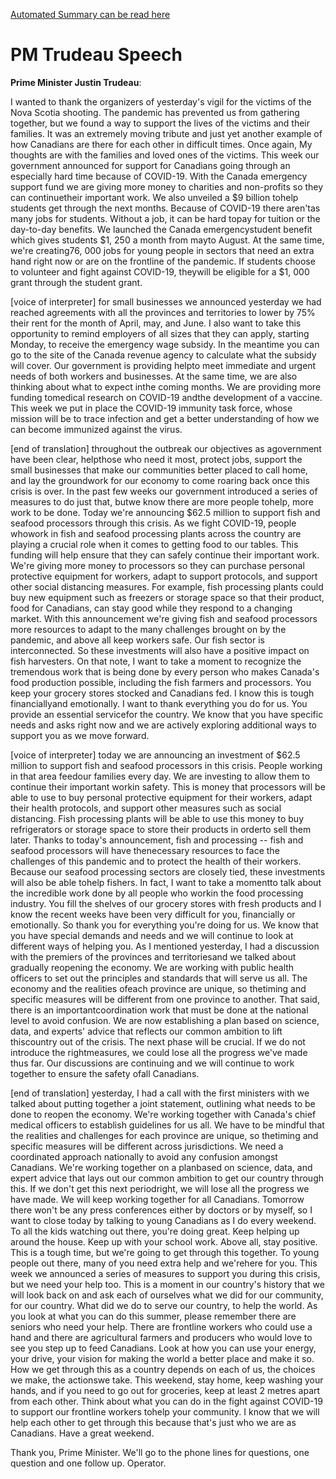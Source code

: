 [Automated Summary can be read here](./trudeau_summary.md)

# PM Trudeau Speech



**Prime Minister Justin Trudeau**:

I wanted to thank the organizers of yesterday's vigil for the victims of the Nova Scotia shooting.
The pandemic has prevented us from gathering together, but we found a way to support the lives of the victims and their families.
It was an extremely moving tribute and just yet another example of how Canadians are there for each other in difficult times.
Once again, My thoughts are with the families and loved ones of the victims.
This week our government announced for support for Canadians going through an especially hard time because of COVID-19. With the Canada emergency support fund we are giving more money to charities and non-profits so they can continuetheir important work.
We also unveiled a $9 billion tohelp students get through the next months.
Because of COVID-19 there aren'tas many jobs for students.
Without a job, it can be hard topay for tuition or the day-to-day benefits.
We launched the Canada emergencystudent benefit which gives students $1, 250 a month from mayto August.
At the same time, we're creating76, 000 jobs for young people in sectors that need an extra hand right now or are on the frontline of the pandemic.
If students choose to volunteer and fight against COVID-19, theywill be eligible for a $1, 000 grant through the student grant.
 

[voice of interpreter] for small businesses we announced yesterday we had reached agreements with all the provinces and territories to lower by 75% their rent for the month of April, may, and June.
I also want to take this opportunity to remind employers of all sizes that they can apply, starting Monday, to receive the emergency wage subsidy.
In the meantime you can go to the site of the Canada revenue agency to calculate what the subsidy will cover.
Our government is providing helpto meet immediate and urgent needs of both workers and businesses.
At the same time, we are also thinking about what to expect inthe coming months.
We are providing more funding tomedical research on COVID-19 andthe development of a vaccine.
This week we put in place the COVID-19 immunity task force, whose mission will be to trace infection and get a better understanding of how we can become immunized against the virus.


[end of translation] throughout the outbreak our objectives as agovernment have been clear, helpthose who need it most, protect jobs, support the small businesses that make our communities better placed to call home, and lay the groundwork for our economy to come roaring back once this crisis is over.
In the past few weeks our government introduced a series of measures to do just that, butwe know there are more people tohelp, more work to be done.
Today we're announcing $62.5 million to support fish and seafood processors through this crisis.
As we fight COVID-19, people whowork in fish and seafood processing plants across the country are playing a crucial role when it comes to getting food to our tables.
This funding will help ensure that they can safely continue their important work.
We're giving more money to processors so they can purchase personal protective equipment for workers, adapt to support protocols, and support other social distancing measures.
For example, fish processing plants could buy new equipment such as freezers or storage space so that their product, food for Canadians, can stay good while they respond to a changing market.
With this announcement we're giving fish and seafood processors more resources to adapt to the many challenges brought on by the pandemic, and above all keep workers safe.
Our fish sector is interconnected.
So these investments will also have a positive impact on fish harvesters.
On that note, I want to take a moment to recognize the tremendous work that is being done by every person who makes Canada's food production possible, including the fish farmers and processors.
You keep your grocery stores stocked and Canadians fed.
I know this is tough financiallyand emotionally.
I want to thank everything you do for us. You provide an essential servicefor the country.
We know that you have specific needs and asks right now and we are actively exploring additional ways to support you as we move forward.
 

[voice of interpreter] today we are announcing an investment of $62.5 million to support fish and seafood processors in this crisis.
People working in that area feedour families every day.
We are investing to allow them to continue their important workin safety.
This is money that processors will be able to use to buy personal protective equipment for their workers, adapt their health protocols, and support other measures such as social distancing.
Fish processing plants will be able to use this money to buy refrigerators or storage space to store their products in orderto sell them later.
Thanks to today's announcement, fish and processing -- fish and seafood processors will have thenecessary resources to face the challenges of this pandemic and to protect the health of their workers.
Because our seafood processing sectors are closely tied, these investments will also be able tohelp fishers.
In fact, I want to take a momentto talk about the incredible work done by all people who workin the food processing industry.
You fill the shelves of our grocery stores with fresh products and I know the recent weeks have been very difficult for you, financially or emotionally.
So thank you for everything you're doing for us. We know that you have special demands and needs and we will continue to look at different ways of helping you.
As I mentioned yesterday, I had a discussion with the premiers of the provinces and territoriesand we talked about gradually reopening the economy.
We are working with public health officers to set out the principles and standards that will serve us all.
The economy and the realities ofeach province are unique, so thetiming and specific measures will be different from one province to another.
That said, there is an importantcoordination work that must be done at the national level to avoid confusion.
We are now establishing a plan based on science, data, and experts' advice that reflects our common ambition to lift thiscountry out of the crisis.
The next phase will be crucial.
If we do not introduce the rightmeasures, we could lose all the progress we've made thus far.
Our discussions are continuing and we will continue to work together to ensure the safety ofall Canadians.


[end of translation] yesterday, I had a call with the first ministers with we talked about putting together a joint statement, outlining what needs to be done to reopen the economy.
We're working together with Canada's chief medical officers to establish guidelines for us all.
We have to be mindful that the realities and challenges for each province are unique, so thetiming and specific measures will be different across jurisdictions.
We need a coordinated approach nationally to avoid any confusion amongst Canadians.
We're working together on a planbased on science, data, and expert advice that lays out our common ambition to get our country through this.
If we don't get this next periodright, we will lose all the progress we have made.
We will keep working together for all Canadians.
Tomorrow there won't be any press conferences either by doctors or by myself, so I want to close today by talking to young Canadians as I do every weekend.
To all the kids watching out there, you're doing great.
Keep helping up around the house.
Keep up with your school work.
Above all, stay positive.
This is a tough time, but we're going to get through this together.
To young people out there, many of you need extra help and we'rehere for you.
This week we announced a series of measures to support you during this crisis, but we need your help too.
This is a moment in our country's history that we will look back on and ask each of ourselves what we did for our community, for our country.
What did we do to serve our country, to help the world.
As you look at what you can do this summer, please remember there are seniors who need your help.
There are frontline workers who could use a hand and there are agricultural farmers and producers who would love to see you step up to feed Canadians.
Look at how you can use your energy, your drive, your vision for making the world a better place and make it so. How we get through this as a country depends on each of us, the choices we make, the actionswe take.
This weekend, stay home, keep washing your hands, and if you need to go out for groceries, keep at least 2 metres apart from each other.
Think about what you can do in the fight against COVID-19 to support our frontline workers tohelp your community.
I know that we will help each other to get through this because that's just who we are as Canadians.
Have a great weekend.



Thank you, Prime Minister.
We'll go to the phone lines for questions, one question and one follow up. Operator.
